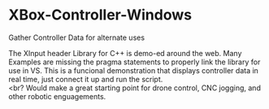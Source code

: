 # XBox-Controller-Windows
Gather Controller Data for alternate uses

The XInput header Library for C++ is demo-ed around the web.  Many Examples are missing the pragma statements to properly link the library for use in VS.  This is a funcional demonstration that displays controller data in real time, just connect it up and run the script.<br><br?
Would make a great starting point for drone control, CNC jogging, and other robotic enguagements.
